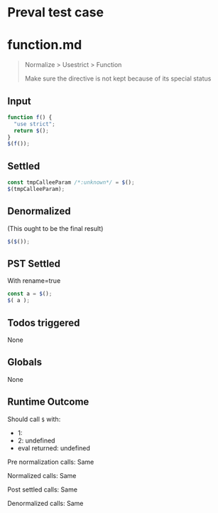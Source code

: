 # Preval test case

# function.md

> Normalize > Usestrict > Function
>
> Make sure the directive is not kept because of its special status

## Input

`````js filename=intro
function f() {
  "use strict";
  return $();
}
$(f());
`````


## Settled


`````js filename=intro
const tmpCalleeParam /*:unknown*/ = $();
$(tmpCalleeParam);
`````


## Denormalized
(This ought to be the final result)

`````js filename=intro
$($());
`````


## PST Settled
With rename=true

`````js filename=intro
const a = $();
$( a );
`````


## Todos triggered


None


## Globals


None


## Runtime Outcome


Should call `$` with:
 - 1: 
 - 2: undefined
 - eval returned: undefined

Pre normalization calls: Same

Normalized calls: Same

Post settled calls: Same

Denormalized calls: Same
